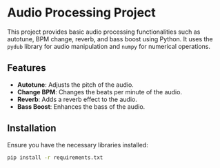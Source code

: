 # Audio Processing Project

This project provides basic audio processing functionalities such as autotune, BPM change, reverb, and bass boost using Python. It uses the `pydub` library for audio manipulation and `numpy` for numerical operations.

## Features

- **Autotune**: Adjusts the pitch of the audio.
- **Change BPM**: Changes the beats per minute of the audio.
- **Reverb**: Adds a reverb effect to the audio.
- **Bass Boost**: Enhances the bass of the audio.

## Installation

Ensure you have the necessary libraries installed:

```bash
pip install -r requirements.txt
